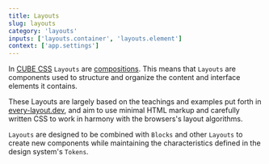 ```yaml
---
title: Layouts
slug: layouts
category: 'layouts'
inputs: ['layouts.container', 'layouts.element']
context: ['app.settings']
---
```


In [CUBE CSS](https://cube.fyi) `Layouts` are [compositions](https://cube.fyi/composition.html). This means that `Layouts` are components used to structure and organize the content and interface elements it contains.

These Layouts are largely based on the teachings and examples put forth in [every-layout.dev](https://every-layout.dev/), and aim to use minimal HTML markup and carefully written CSS to work in harmony with the browsers's layout algorithms.

`Layouts` are designed to be combined with `Blocks` and other `Layouts` to create new components while maintaining the characteristics defined in the design system's `Tokens`.
